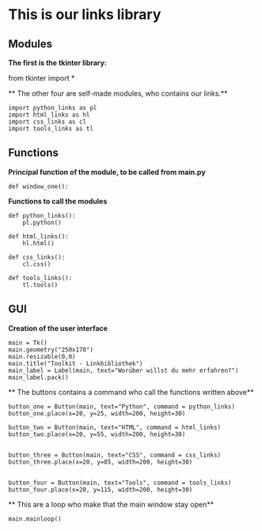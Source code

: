 # This is our links library


## Modules 

**The first is the tkinter library:**

from tkinter import *

** The other four are self-made modules, who contains our links.**

    import python_links as pl
    import html_links as hl
    import css_links as cl
    import tools_links as tl

## Functions

**Principal function of the module, to be called from main.py**

    def window_one():

**Functions to call the modules**

    def python_links():
        pl.python()

    def html_links():
        hl.html()

    def css_links():
        cl.css()

    def tools_links():
        tl.tools()
        
## GUI        
      
**Creation of the user interface**
 
    main = Tk()
    main.geometry("250x170")
    main.resizable(0,0)
    main.title("Toolkit - Linkbibliothek")
    main_label = Label(main, text="Worüber willst du mehr erfahren?")
    main_label.pack()
    
** The buttons contains a command who call the functions written above**

    button_one = Button(main, text="Python", command = python_links)
    button_one.place(x=20, y=25, width=200, height=30)
    
    button_two = Button(main, text="HTML", command = html_links)
    button_two.place(x=20, y=55, width=200, height=30)


    button_three = Button(main, text="CSS", command = css_links)
    button_three.place(x=20, y=85, width=200, height=30)


    button_four = Button(main, text="Tools", command = tools_links)
    button_four.place(x=20, y=115, width=200, height=30)

** This are a loop who make that the main window stay open**

    main.mainloop()
